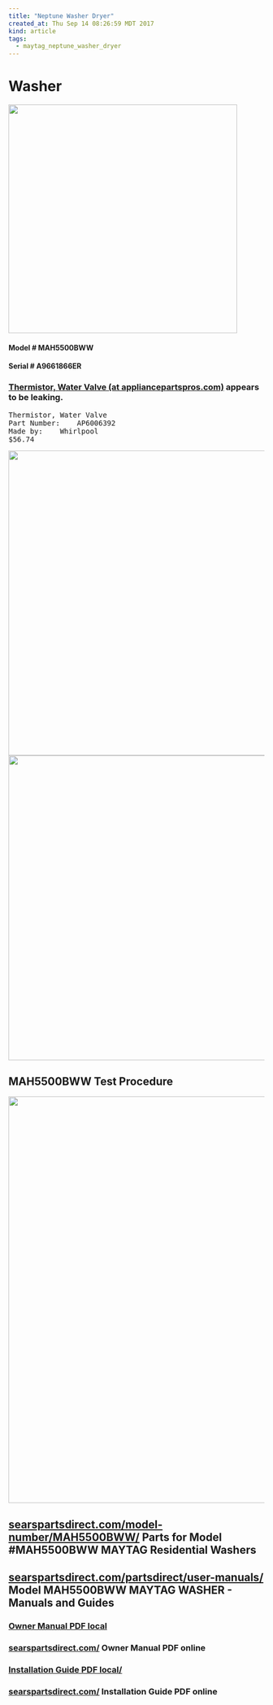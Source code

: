 ```yaml
---
title: "Neptune Washer Dryer"
created_at: Thu Sep 14 08:26:59 MDT 2017
kind: article
tags:
  - maytag_neptune_washer_dryer
---
```


<h1>Washer</h1>

<img src="/assets/images/maytag-neptune-washer-image.png" width="450px">

<h4>
Model # MAH5500BWW
</h4>

<h4>
Serial # A9661866ER
</h4>

<h3>
  <a href="http://www.appliancepartspros.com/whirlpool-water-valve-w-wp22003834-ap6006392.html" target="_blank">Thermistor, Water Valve (at appliancepartspros.com)</a>
  appears to be leaking.
</h3>

<pre>
Thermistor, Water Valve
Part Number: 	AP6006392
Made by: 	Whirlpool
$56.74
</pre>

<img src="http://cdn.appliancepartspros.com/images/product/cache/whirlpool-water-valve-w-wp22003834-ap6006392_01_m.jpg" width="600px">

<img src="http://cdn.appliancepartspros.com/images/product/cache/whirlpool-water-valve-w-wp22003834-ap6006392_02_m.jpg" width="600px">

<h2>MAH5500BWW Test Procedure</h2>

<img src="/assets/images/maytag-washer-mah5500G-test-instructions.png" width="800px">

<h2>
  <a href="http://www.searspartsdirect.com/model-number/MAH5500BWW/3048/0153200.html" target="_blank">searspartsdirect.com/model-number/MAH5500BWW/</a>
  Parts for Model #MAH5500BWW MAYTAG Residential Washers
</h2>

<h2>
  <a href="http://www.searspartsdirect.com/partsdirect/user-manuals/mah5500bww-maytag-parts-manual" target="_blank">searspartsdirect.com/partsdirect/user-manuals/</a>
  Model MAH5500BWW MAYTAG WASHER - Manuals and Guides
</h2>

<h3>
  <a href="/assets/pdf/maytag-neptune-washer-owner-manual.pdf" target="_blank">Owner Manual PDF local</a>
</h3>

<h3>
  <a href="http://c.searspartsdirect.com/mmh/pd_download/lis_pdf/OWNM/L0302242.pdf" target="_blank">searspartsdirect.com/</a>
  Owner Manual PDF online
</h3>

<h3>
  <a href="/assets/pdf/maytag-neptune-washer-installation.pdf" target="_blank">Installation Guide PDF local/</a>
</h3>

<h3>
  <a href="http://c.searspartsdirect.com/mmh/pd_download/lis_pdf/INSTL/L0503006.pdf" target="_blank">searspartsdirect.com/</a>
  Installation Guide PDF online
</h3>

<!--
html boilerplate
<a href="" target="_blank"></a>
<a name=""></a>
<img src="" width="400px">
<ul>
  <li></li>
</ul>
<pre>
</pre>
<pre><code>
</code></pre>
<math xmlns='http://www.w3.org/1998/Math/MathML' display='block'>
</math>
-->
